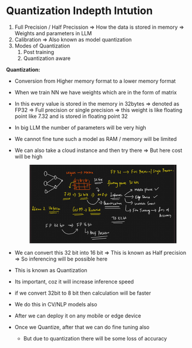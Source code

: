 # Quantization Indepth Intution

1. Full Precision / Half Precission ⇒ How the data is stored in memory ⇒ Weights and parameters in LLM
2. Calibration ⇒ Also known as model quantization&#x20;
3. Modes of Quantization
   1. Post training
   2. Quantization aware

**Quantization:**

* Conversion from Higher memory format to a lower memory format
* When we train NN we have weights which are in the form of matrix
* In this every value is stored in the memory in 32bytes ⇒ denoted as FP32 ⇒ Full precision or single precision ⇒ this weight is like floating point like 7.32 and is stored in floating point 32
* In big LLM the number of parameters will be very high
* We cannot fine tune such a model as RAM / memory will be limited
*   We can also take a cloud instance and then try there ⇒ But here cost will be high

    <figure><img src=".gitbook/assets/image (14).png" alt=""><figcaption></figcaption></figure>
* We can convert this 32 bit into 16 bit ⇒ This is known as Half precision ⇒ So inferencing will be possible here
* This is known as Quantization
* Its important, coz it will increase inference speed
* if we convert 32bit to 8 bit then calculation will be faster
* We do this in CV/NLP models also
* After we can deploy it on any mobile or edge device
* Once we Quantize, after that we can do fine tuning also
  * But due to quantization there will be some loss of accuracy
